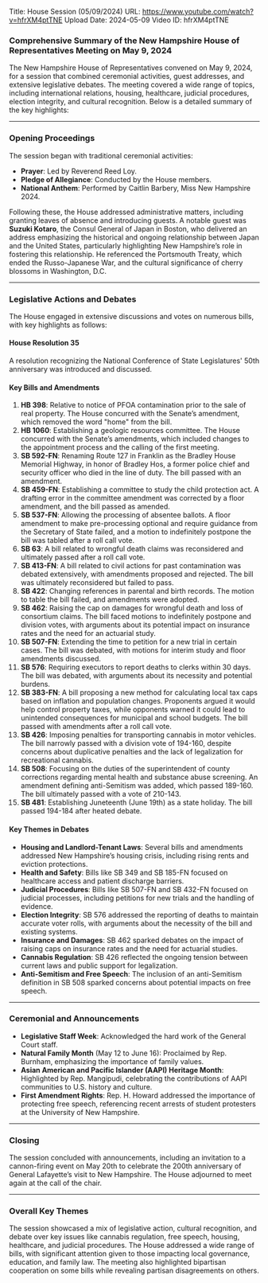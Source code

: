Title: House Session (05/09/2024)
URL: https://www.youtube.com/watch?v=hfrXM4ptTNE
Upload Date: 2024-05-09
Video ID: hfrXM4ptTNE

### Comprehensive Summary of the New Hampshire House of Representatives Meeting on May 9, 2024  

The New Hampshire House of Representatives convened on May 9, 2024, for a session that combined ceremonial activities, guest addresses, and extensive legislative debates. The meeting covered a wide range of topics, including international relations, housing, healthcare, judicial procedures, election integrity, and cultural recognition. Below is a detailed summary of the key highlights:

---

### **Opening Proceedings**  
The session began with traditional ceremonial activities:  
- **Prayer**: Led by Reverend Reed Loy.  
- **Pledge of Allegiance**: Conducted by the House members.  
- **National Anthem**: Performed by Caitlin Barbery, Miss New Hampshire 2024.  

Following these, the House addressed administrative matters, including granting leaves of absence and introducing guests. A notable guest was **Suzuki Kotaro**, the Consul General of Japan in Boston, who delivered an address emphasizing the historical and ongoing relationship between Japan and the United States, particularly highlighting New Hampshire’s role in fostering this relationship. He referenced the Portsmouth Treaty, which ended the Russo-Japanese War, and the cultural significance of cherry blossoms in Washington, D.C.  

---

### **Legislative Actions and Debates**  
The House engaged in extensive discussions and votes on numerous bills, with key highlights as follows:  

#### **House Resolution 35**  
A resolution recognizing the National Conference of State Legislatures' 50th anniversary was introduced and discussed.  

#### **Key Bills and Amendments**  
1. **HB 398**: Relative to notice of PFOA contamination prior to the sale of real property. The House concurred with the Senate’s amendment, which removed the word "home" from the bill.  
2. **HB 1060**: Establishing a geologic resources committee. The House concurred with the Senate’s amendments, which included changes to the appointment process and the calling of the first meeting.  
3. **SB 592-FN**: Renaming Route 127 in Franklin as the Bradley House Memorial Highway, in honor of Bradley Hos, a former police chief and security officer who died in the line of duty. The bill passed with an amendment.  
4. **SB 459-FN**: Establishing a committee to study the child protection act. A drafting error in the committee amendment was corrected by a floor amendment, and the bill passed as amended.  
5. **SB 537-FN**: Allowing the processing of absentee ballots. A floor amendment to make pre-processing optional and require guidance from the Secretary of State failed, and a motion to indefinitely postpone the bill was tabled after a roll call vote.  
6. **SB 63**: A bill related to wrongful death claims was reconsidered and ultimately passed after a roll call vote.  
7. **SB 413-FN**: A bill related to civil actions for past contamination was debated extensively, with amendments proposed and rejected. The bill was ultimately reconsidered but failed to pass.  
8. **SB 422**: Changing references in parental and birth records. The motion to table the bill failed, and amendments were adopted.  
9. **SB 462**: Raising the cap on damages for wrongful death and loss of consortium claims. The bill faced motions to indefinitely postpone and division votes, with arguments about its potential impact on insurance rates and the need for an actuarial study.  
10. **SB 507-FN**: Extending the time to petition for a new trial in certain cases. The bill was debated, with motions for interim study and floor amendments discussed.  
11. **SB 576**: Requiring executors to report deaths to clerks within 30 days. The bill was debated, with arguments about its necessity and potential burdens.  
12. **SB 383-FN**: A bill proposing a new method for calculating local tax caps based on inflation and population changes. Proponents argued it would help control property taxes, while opponents warned it could lead to unintended consequences for municipal and school budgets. The bill passed with amendments after a roll call vote.  
13. **SB 426**: Imposing penalties for transporting cannabis in motor vehicles. The bill narrowly passed with a division vote of 194-160, despite concerns about duplicative penalties and the lack of legalization for recreational cannabis.  
14. **SB 508**: Focusing on the duties of the superintendent of county corrections regarding mental health and substance abuse screening. An amendment defining anti-Semitism was added, which passed 189-160. The bill ultimately passed with a vote of 210-143.  
15. **SB 481**: Establishing Juneteenth (June 19th) as a state holiday. The bill passed 194-184 after heated debate.  

#### **Key Themes in Debates**  
- **Housing and Landlord-Tenant Laws**: Several bills and amendments addressed New Hampshire’s housing crisis, including rising rents and eviction protections.  
- **Health and Safety**: Bills like SB 349 and SB 185-FN focused on healthcare access and patient discharge barriers.  
- **Judicial Procedures**: Bills like SB 507-FN and SB 432-FN focused on judicial processes, including petitions for new trials and the handling of evidence.  
- **Election Integrity**: SB 576 addressed the reporting of deaths to maintain accurate voter rolls, with arguments about the necessity of the bill and existing systems.  
- **Insurance and Damages**: SB 462 sparked debates on the impact of raising caps on insurance rates and the need for actuarial studies.  
- **Cannabis Regulation**: SB 426 reflected the ongoing tension between current laws and public support for legalization.  
- **Anti-Semitism and Free Speech**: The inclusion of an anti-Semitism definition in SB 508 sparked concerns about potential impacts on free speech.  

---

### **Ceremonial and Announcements**  
- **Legislative Staff Week**: Acknowledged the hard work of the General Court staff.  
- **Natural Family Month** (May 12 to June 16): Proclaimed by Rep. Burnham, emphasizing the importance of family values.  
- **Asian American and Pacific Islander (AAPI) Heritage Month**: Highlighted by Rep. Mangipudi, celebrating the contributions of AAPI communities to U.S. history and culture.  
- **First Amendment Rights**: Rep. H. Howard addressed the importance of protecting free speech, referencing recent arrests of student protesters at the University of New Hampshire.  

---

### **Closing**  
The session concluded with announcements, including an invitation to a cannon-firing event on May 20th to celebrate the 200th anniversary of General Lafayette’s visit to New Hampshire. The House adjourned to meet again at the call of the chair.  

---

### **Overall Key Themes**  
The session showcased a mix of legislative action, cultural recognition, and debate over key issues like cannabis regulation, free speech, housing, healthcare, and judicial procedures. The House addressed a wide range of bills, with significant attention given to those impacting local governance, education, and family law. The meeting also highlighted bipartisan cooperation on some bills while revealing partisan disagreements on others.